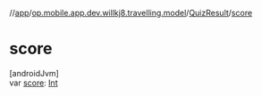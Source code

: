 //[app](../../../index.md)/[op.mobile.app.dev.willkj8.travelling.model](../index.md)/[QuizResult](index.md)/[score](score.md)

# score

[androidJvm]\
var [score](score.md): [Int](https://kotlinlang.org/api/latest/jvm/stdlib/kotlin/-int/index.html)
